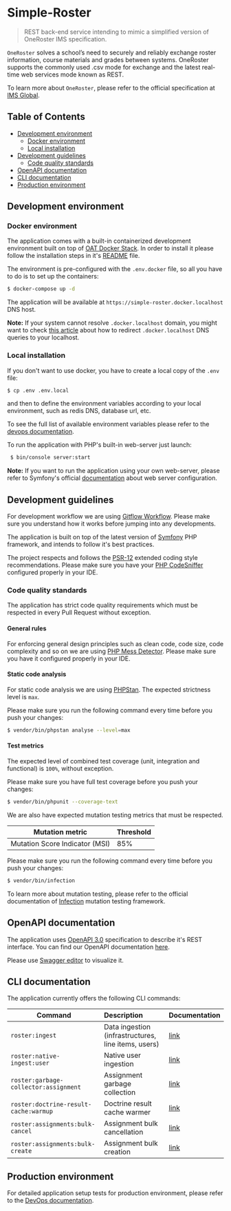 # Simple-Roster

>REST back-end service intending to mimic a simplified version of OneRoster IMS specification.

`OneRoster` solves a school’s need to securely and reliably exchange roster information, course materials and grades between systems. 
OneRoster supports the commonly used .csv mode for exchange and the latest real-time web services mode known as REST.  

To learn more about `OneRoster`, please refer to the official specification at [IMS Global](https://www.imsglobal.org/activity/onerosterlis).

## Table of Contents

- [Development environment](#development-environment)
    - [Docker environment](#docker-environment)
    - [Local installation](#local-installation)
- [Development guidelines](#development-guidelines)
    - [Code quality standards](#code-quality-standards)
- [OpenAPI documentation](#openapi-documentation)
- [CLI documentation](#cli-documentation)
- [Production environment](#production-environment)

## Development environment

### Docker environment

The application comes with a built-in containerized development environment built on top of [OAT Docker Stack](https://github.com/oat-sa/docker-stack). 
In order to install it please follow the installation steps in it's [README](https://github.com/oat-sa/docker-stack#installation) file.

The environment is pre-configured with the `.env.docker` file, so all you have to do is to set up the containers:

```bash
$ docker-compose up -d
```

The application will be available at `https://simple-roster.docker.localhost` DNS host.

**Note:** If your system cannot resolve `.docker.localhost` domain, you might want to check [this article](https://github.com/oat-sa/docker-stack#how-to-redirect-dockerlocalhost-dns-queries-to-localhost) about how to redirect `.docker.localhost` DNS queries to your localhost.

### Local installation

If you don't want to use docker, you have to create a local copy of the `.env` file:

```bash
$ cp .env .env.local
```

and then to define the environment variables according to your local environment, such as redis DNS, database url, etc. 

To see the full list of available environment variables please refer to the [devops documentation](docs/devops/devops-documentation.md).

To run the application with PHP's built-in web-server just launch:

```bash
 $ bin/console server:start
```

**Note:** If you want to run the application using your own web-server, please refer to Symfony's official [documentation](https://symfony.com/doc/current/setup/web_server_configuration.html) about web server configuration.

## Development guidelines

For development workflow we are using [Gitflow Workflow](https://www.atlassian.com/git/tutorials/comparing-workflows/gitflow-workflow).
Please make sure you understand how it works before jumping into any developments.

The application is built on top of the latest version of [Symfony](https://symfony.com/) PHP framework, and intends to follow it's best practices.

The project respects and follows the [PSR-12](https://www.php-fig.org/psr/psr-12/) extended coding style recommendations.
Please make sure you have your [PHP CodeSniffer](https://github.com/squizlabs/PHP_CodeSniffer) configured properly in your IDE. 

### Code quality standards

The application has strict code quality requirements which must be respected in every Pull Request without exception.

#### General rules

For enforcing general design principles such as clean code, code size, code complexity and so on we are using [PHP Mess Detector](https://phpmd.org/). 
Please make sure you have it configured properly in your IDE.

#### Static code analysis

For static code analysis we are using [PHPStan](https://github.com/phpstan/phpstan). The expected strictness level is `max`.

Please make sure you run the following command every time before you push your changes:

```bash
$ vendor/bin/phpstan analyse --level=max
```

#### Test metrics

The expected level of combined test coverage (unit, integration and functional) is `100%`, without exception.

Please make sure you have full test coverage before you push your changes:

 ```bash
 $ vendor/bin/phpunit --coverage-text
 ```

We are also have expected mutation testing metrics that must be respected.

| Mutation metric                | Threshold |
| -------------------------------| --------- |
| Mutation Score Indicator (MSI) | 85%       |

Please make sure you run the following command every time before you push your changes:

```bash
$ vendor/bin/infection
```

To learn more about mutation testing, please refer to the official documentation of [Infection](https://infection.github.io/) mutation testing framework.

## OpenAPI documentation

The application uses [OpenAPI 3.0](https://swagger.io/specification/) specification to describe it's REST interface.
You can find our OpenAPI documentation [here](openapi/api_v1.yml).

Please use [Swagger editor](https://editor.swagger.io/) to visualize it.

## CLI documentation

The application currently offers the following CLI commands:

| Command | Description | Documentation |
| ------------- |:-------------|:-------|
| `roster:ingest` | Data ingestion (infrastructures, line items, users) | [link](docs/cli/ingester-command.md) |
| `roster:native-ingest:user` | Native user ingestion | [link](docs/cli/native-user-ingester-command.md) |
| `roster:garbage-collector:assignment` | Assignment garbage collection | [link](docs/cli/assignment-garbage-collector-command.md) |
| `roster:doctrine-result-cache:warmup` | Doctrine result cache warmer | [link](docs/cli/doctrine-result-cache-warmer-command.md) | 
| `roster:assignments:bulk-cancel` | Assignment bulk cancellation | [link](docs/cli/assignment-bulk-cancellation-command.md) |
| `roster:assignments:bulk-create` | Assignment bulk creation | [link](docs/cli/assignment-bulk-creation-command.md) |

## Production environment

For detailed application setup tests for production environment, please refer to the [DevOps documentation](docs/devops/devops-documentation.md).


